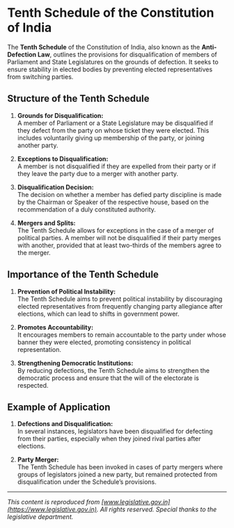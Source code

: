 # Tenth Schedule of the Constitution of India

The **Tenth Schedule** of the Constitution of India, also known as the **Anti-Defection Law**, outlines the provisions for disqualification of members of Parliament and State Legislatures on the grounds of defection. It seeks to ensure stability in elected bodies by preventing elected representatives from switching parties.

## Structure of the Tenth Schedule

1. **Grounds for Disqualification:**  
   A member of Parliament or a State Legislature may be disqualified if they defect from the party on whose ticket they were elected. This includes voluntarily giving up membership of the party, or joining another party.

2. **Exceptions to Disqualification:**  
   A member is not disqualified if they are expelled from their party or if they leave the party due to a merger with another party.

3. **Disqualification Decision:**  
   The decision on whether a member has defied party discipline is made by the Chairman or Speaker of the respective house, based on the recommendation of a duly constituted authority.

4. **Mergers and Splits:**  
   The Tenth Schedule allows for exceptions in the case of a merger of political parties. A member will not be disqualified if their party merges with another, provided that at least two-thirds of the members agree to the merger.

## Importance of the Tenth Schedule

1. **Prevention of Political Instability:**  
   The Tenth Schedule aims to prevent political instability by discouraging elected representatives from frequently changing party allegiance after elections, which can lead to shifts in government power.

2. **Promotes Accountability:**  
   It encourages members to remain accountable to the party under whose banner they were elected, promoting consistency in political representation.

3. **Strengthening Democratic Institutions:**  
   By reducing defections, the Tenth Schedule aims to strengthen the democratic process and ensure that the will of the electorate is respected.

## Example of Application

1. **Defections and Disqualification:**  
   In several instances, legislators have been disqualified for defecting from their parties, especially when they joined rival parties after elections.

2. **Party Merger:**  
   The Tenth Schedule has been invoked in cases of party mergers where groups of legislators joined a new party, but remained protected from disqualification under the Schedule’s provisions.

---

*This content is reproduced from [www.legislative.gov.in](https://www.legislative.gov.in). All rights reserved. Special thanks to the legislative department.*
